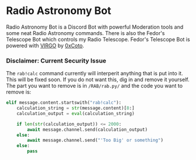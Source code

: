 # Radio Astronomy Bot
Radio Astronomy Bot is a Discord Bot with powerful Moderation tools and some neat Radio Astronomy commands.
There is also the Fedor's Telescope Bot which controls my Radio Telescope.
Fedor's Telescope Bot is powered with [VIRGO](https://github.com/0xCoto/VIRGO) by [0xCoto](https://github.com/0xCoto).

### Disclaimer: Current Security Issue
The `rab!calc` command currently will interperit anything that is put into it. This will be fixed soon. If you do not want this, dig in and remove it yourself. The part you want to remove is in `/RAB/rab.py/` and the code you want to remove is:
```python
elif message.content.startswith("rab!calc"):
    calculation_string = str(message.content)[8:]
    calculation_output = eval(calculation_string)

    if len(str(calculation_output)) <= 2000:
        await message.channel.send(calculation_output)
    else:
        await message.channel.send("'Too Big' or something")
    else:
        pass

